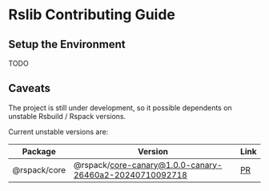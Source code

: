 # Rslib Contributing Guide

## Setup the Environment

TODO

## Caveats

The project is still under development, so it possible dependents on unstable Rsbuild / Rspack versions.

Current unstable versions are:

| Package      | Version                                                 | Link                                                    |
| ------------ | ------------------------------------------------------- | ------------------------------------------------------- |
| @rspack/core | @rspack/core-canary@1.0.0-canary-26460a2-20240710092718 | [PR](https://github.com/web-infra-dev/rspack/pull/7102) |
